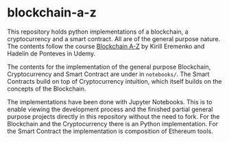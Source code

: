 # blockchain-a-z

This repository holds python implementations of a blockchain, a cryptocurrency and a smart contract. All are of the general purpose nature. The contents follow the course [Blockchain A-Z](https://www.udemy.com/build-your-blockchain-az/) by Kirill Eremenko and Hadelin de Ponteves in Udemy. 

The contents for the implementation of the general purpose Blockchain, Cryptocurrency and Smart Contract are under in ``notebooks/``. The Smart Contracts build on top of Cryptocurrency intuition, which itself builds on the concepts of the Blockchain.

The implementations have been done with Jupyter Notebooks. This is to enable viewing the development process and the finished partial general purpose projects directly in this repository without the need to fork. For the Blockchain and the Cryptocurrency there is an Python implementation. For the Smart Contract the implementation is composition of Ethereum tools.